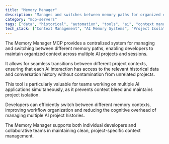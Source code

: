 ```yaml
---
title: "Memory Manager"
description: "Manages and switches between memory paths for organized context management across multiple AI projects."
category: "mcp-servers"
tags: ["data", "historical", "automation", "tools", "ai", "context management", "project isolation", "memory paths"]
tech_stack: ["Context Management", "AI Memory Systems", "Project Isolation", "Session Management", "Memory Path Switching"]
---
```


The Memory Manager MCP provides a centralized system for managing and switching between different memory paths, enabling developers to maintain organized context across multiple AI projects and sessions. 

It allows for seamless transitions between different project contexts, ensuring that each AI interaction has access to the relevant historical data and conversation history without contamination from unrelated projects.

This tool is particularly valuable for teams working on multiple AI applications simultaneously, as it prevents context bleed and maintains project isolation. 

Developers can efficiently switch between different memory contexts, improving workflow organization and reducing the cognitive overhead of managing multiple AI project histories. 

The Memory Manager supports both individual developers and collaborative teams in maintaining clean, project-specific context management.